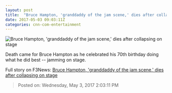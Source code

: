 ```yaml
---
layout: post
title:  "Bruce Hampton, 'granddaddy of the jam scene,' dies after collapsing on stage"
date: 2017-05-03 09:03:11Z
categories: cnn-com-entertainment
---
```


![Bruce Hampton, 'granddaddy of the jam scene,' dies after collapsing on stage](http://i2.cdn.cnn.com/cnnnext/dam/assets/170502105501-bruce-hampton-dead-restricted-super-tease.jpg)

Death came for Bruce Hampton as he celebrated his 70th birthday doing what he did best -- jamming on stage.


Full story on F3News: [Bruce Hampton, 'granddaddy of the jam scene,' dies after collapsing on stage](http://www.f3nws.com/n/PC4D3F)

> Posted on: Wednesday, May 3, 2017 2:03:11 PM
